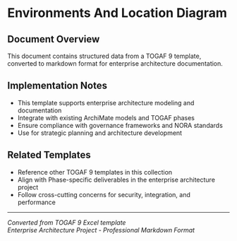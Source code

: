 # Environments And Location Diagram

## Document Overview
This document contains structured data from a TOGAF 9 template, converted to markdown format for enterprise architecture documentation.

## Implementation Notes
- This template supports enterprise architecture modeling and documentation
- Integrate with existing ArchiMate models and TOGAF phases
- Ensure compliance with governance frameworks and NORA standards
- Use for strategic planning and architecture development

## Related Templates
- Reference other TOGAF 9 templates in this collection
- Align with Phase-specific deliverables in the enterprise architecture project
- Follow cross-cutting concerns for security, integration, and performance

---
*Converted from TOGAF 9 Excel template*  
*Enterprise Architecture Project - Professional Markdown Format*
